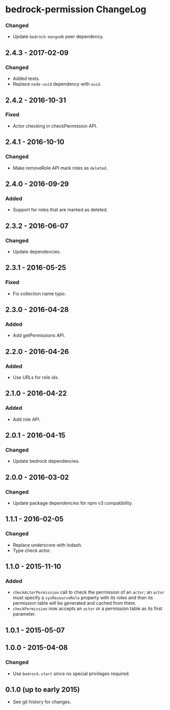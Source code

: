 # bedrock-permission ChangeLog

### Changed
- Update `bedrock-mongodb` peer dependency.

## 2.4.3 - 2017-02-09

### Changed
- Added tests.
- Replace `node-uuid` dependency with `uuid`.

## 2.4.2 - 2016-10-31

### Fixed
- Actor checking in checkPermission API.

## 2.4.1 - 2016-10-10

### Changed
- Make removeRole API mark roles as `deleted`.

## 2.4.0 - 2016-09-29

### Added
- Support for roles that are marked as deleted.

## 2.3.2 - 2016-06-07

### Changed
- Update dependencies.

## 2.3.1 - 2016-05-25

### Fixed
- Fix collection name typo.

## 2.3.0 - 2016-04-28

### Added
- Add getPermissions API.

## 2.2.0 - 2016-04-26

### Added
- Use URLs for role ids.

## 2.1.0 - 2016-04-22

### Added
- Add role API.

## 2.0.1 - 2016-04-15

### Changed
- Update bedrock dependencies.

## 2.0.0 - 2016-03-02

### Changed
- Update package dependencies for npm v3 compatibility.

## 1.1.1 - 2016-02-05

### Changed
- Replace underscore with lodash.
- Type check actor.

## 1.1.0 - 2015-11-10

### Added

- `checkActorPermission` call to check the permission of an `actor`; an
  `actor` must specify a `sysResourceRole` property with its roles and then
  its permission table will be generated and cached from them.
- `checkPermission` now accepts an `actor` or a permission table as its first
  parameter.

## 1.0.1 - 2015-05-07

## 1.0.0 - 2015-04-08

### Changed
- Use `bedrock.start` since no special privileges required.

## 0.1.0 (up to early 2015)

- See git history for changes.
